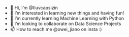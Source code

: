 - 👋 Hi, I’m @Iluvcapsizin
- 👀 I’m interested in learning new things and having fun!
- 🌱 I’m currently learning Machine Learning with Python
- 💞️ I’m looking to collaborate on Data Science Projects
- 📫 How to reach me @owei_jiano on insta :)

<!---
Iluvcapsizin/Iluvcapsizin is a ✨ special ✨ repository because its `README.md` (this file) appears on your GitHub profile.
You can click the Preview link to take a look at your changes.
--->
